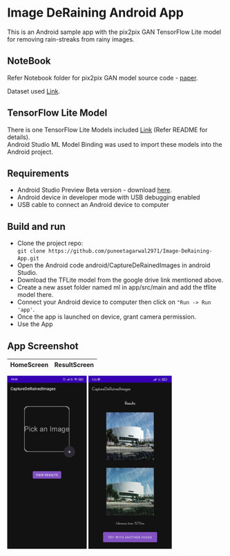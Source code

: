 # Image DeRaining Android App

This is an Android sample app with the pix2pix GAN TensorFlow Lite model for removing rain-streaks from rainy images.

## NoteBook
Refer Notebook folder for pix2pix GAN model  source code - [paper](https://arxiv.org/abs/1611.07004).

Dataset used [Link](https://drive.google.com/drive/u/0/folders/1_ajcxP_UplNbpMsBgM6fuHmH4Min5lF0).

## TensorFlow Lite Model
There is one TensorFlow Lite Models included [Link](https://drive.google.com/drive/folders/1X5uYkbwSP4HxFCSrE1qEF_cUD8etBTDw?usp=sharing) (Refer README for details).  
Android Studio ML Model Binding was used to import these models into the Android project.

## Requirements
* Android Studio Preview Beta version - download [here](https://developer.android.com/studio/preview).
* Android device  in developer mode with USB debugging enabled
* USB cable to connect an Android device to computer

## Build and run
* Clone the project repo:  
`git clone https://github.com/puneetagarwal2971/Image-DeRaining-App.git`  
* Open the Android code android/CaptureDeRainedImages in android Studio.
* Download the TFLite model from the google drive link mentioned above.
* Create a new asset folder named ml in app/src/main and add the tflite model there.
* Connect your Android device to computer then click on `"Run -> Run 'app'`.
* Once the app is launched on device, grant camera permission.
* Use the App


## App Screenshot

  
 **HomeScreen**            |  **ResultScreen**
:-------------------------:|:-------------------------:
  
  <p float="left">
  <img src="AppScreenShots/HomeScreen.jpg" height="400" />
  <img src="AppScreenShots/ResultScreen.jpg" height="400" /> 
  </p>

